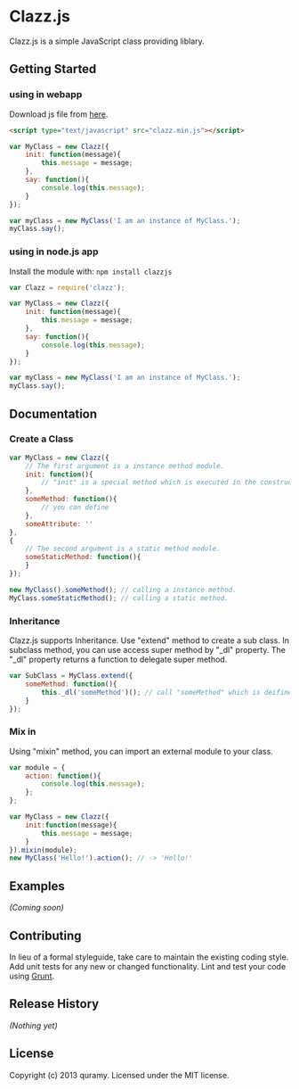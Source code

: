 # Clazz.js 

Clazz.js is a simple JavaScript class providing liblary.

## Getting Started
### using in webapp
Download js file from [here](https://raw.github.com/Quramy/clazzjs/master/clazz.min.js).
```html
<script type="text/javascript" src="clazz.min.js"></script>
```
```javascript
var MyClass = new Clazz({
	init: function(message){
		this.message = message;
	},
	say: function(){
		console.log(this.message);
	}
});

var myClass = new MyClass('I am an instance of MyClass.');
myClass.say();
```
### using in node.js app
Install the module with: `npm install clazzjs`

```javascript
var Clazz = require('clazz');

var MyClass = new Clazz({
	init: function(message){
		this.message = message;
	},
	say: function(){
		console.log(this.message);
	}
});

var myClass = new MyClass('I am an instance of MyClass.');
myClass.say();
```

## Documentation
### Create a Class
```javascript
var MyClass = new Clazz({
	// The first argument is a instance method module.
	init: function(){
		// "init" is a special method which is executed in the constructor.
	},
	someMethod: function(){
		// you can define
	},
	someAttribute: ''
},
{
	// The second argument is a static method module.
	someStaticMethod: function(){
	}
});

new MyClass().someMethod(); // calling a instance method.
MyClass.someStaticMethod(); // calling a static method.
```
### Inheritance
Clazz.js supports Inheritance. Use "extend" method to create a sub class.
In subclass method, you can use access super method by "_dl" property.
The "_dl" property returns a function to delegate super method.
```javascript
var SubClass = MyClass.extend({
	someMethod: function(){
		this._dl('someMethod')(); // call "someMethod" which is deifined by the super class.
	}
});
```

### Mix in
Using "mixin" method, you can import an external module to your class.
```javascript
var module = {
	action: function(){
		console.log(this.message);
	};
};

var MyClass = new Clazz({
	init:function(message){
		this.message = message;
	}
}).mixin(module);
new MyClass('Hello!').action(); // -> 'Hello!'
```


## Examples
_(Coming soon)_

## Contributing
In lieu of a formal styleguide, take care to maintain the existing coding style. Add unit tests for any new or changed functionality. Lint and test your code using [Grunt](http://gruntjs.com/).

## Release History
_(Nothing yet)_

## License
Copyright (c) 2013 quramy. Licensed under the MIT license.
